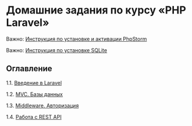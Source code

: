 # Домашние задания по курсу «PHP Laravel»

Важно: [Инструкция по установке и активации PhpStorm](phpstorm-installation.md)

Важно: [Инструкция по установке SQLite](phpstorm-sqlite.md)

## Оглавление
1.1. [Введение в Laravel](/001-intro)

1.2. [MVC. Базы данных](002-basics)

1.3. [Middleware. Авторизация](003-middleware)

1.4. [Работа с REST API](004-rest)
